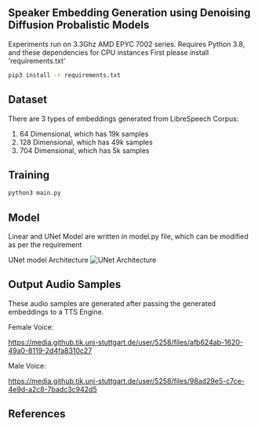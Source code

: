 ## Speaker Embedding Generation using Denoising Diffusion Probalistic Models
Experiments run on 3.3Ghz AMD EPYC 7002 series. Requires Python 3.8, and these dependencies for CPU instances
First please install 'requirements.txt'

```bash
pip3 install -r requirements.txt
```

## Dataset

There are 3 types of embeddings generated from LibreSpeech Corpus: 
1. 64 Dimensional, which has 19k samples
2. 128 Dimensional, which has 49k samples
3. 704 Dimensional, which has 5k samples

## Training
```bash
python3 main.py
```

## Model

Linear and UNet Model are written in model.py file, which can be modified as per the requirement

UNet model Architecture
![UNet Architecture](https://github.tik.uni-stuttgart.de/FlorianLux/SpeakerEmbeddingGenerationDenoisingDiffusion/blob/master/figures/Unet.drawio.png)
## Output Audio Samples
These audio samples are generated after passing the generated embeddings to a TTS Engine. 


Female Voice:  

https://media.github.tik.uni-stuttgart.de/user/5258/files/afb624ab-1620-49a0-8119-2d4fa8310c27

Male Voice: 

https://media.github.tik.uni-stuttgart.de/user/5258/files/98ad29e5-c7ce-4e9d-a2c8-7badc3c942d5

## References






